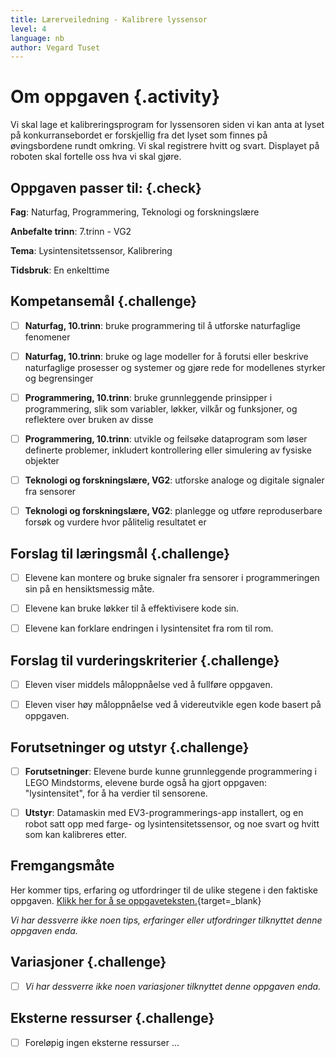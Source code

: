 ```yaml
---
title: Lærerveiledning - Kalibrere lyssensor
level: 4
language: nb
author: Vegard Tuset
---
```


# Om oppgaven {.activity}

Vi skal lage et kalibreringsprogram for lyssensoren siden vi kan anta at lyset
på konkurransebordet er forskjellig fra det lyset som finnes på øvingsbordene
rundt omkring. Vi skal registrere hvitt og svart. Displayet på roboten skal
fortelle oss hva vi skal gjøre.

## Oppgaven passer til: {.check}

 __Fag__: Naturfag, Programmering, Teknologi og forskningslære

__Anbefalte trinn__: 7.trinn - VG2

__Tema__: Lysintensitetssensor, Kalibrering

__Tidsbruk__: En enkelttime

## Kompetansemål {.challenge}


- [ ] __Naturfag, 10.trinn__: bruke programmering til å utforske naturfaglige
      fenomener

- [ ] __Naturfag, 10.trinn__: bruke og lage modeller for å forutsi eller
      beskrive naturfaglige prosesser og systemer og gjøre rede for modellenes
      styrker og begrensinger

- [ ] __Programmering, 10.trinn__: bruke grunnleggende prinsipper i
      programmering, slik som variabler, løkker, vilkår og funksjoner, og
      reflektere over bruken av disse

- [ ] __Programmering, 10.trinn__: utvikle og feilsøke dataprogram som løser
      definerte problemer, inkludert kontrollering eller simulering av fysiske
      objekter

- [ ] __Teknologi og forskningslære, VG2__: utforske analoge og digitale
      signaler fra sensorer

- [ ] __Teknologi og forskningslære, VG2__: planlegge og utføre reproduserbare
      forsøk og vurdere hvor pålitelig resultatet er

## Forslag til læringsmål {.challenge}

- [ ] Elevene kan montere og bruke signaler fra sensorer i programmeringen sin
      på en hensiktsmessig måte.

- [ ] Elevene kan bruke løkker til å effektivisere kode sin.

- [ ] Elevene kan forklare endringen i lysintensitet fra rom til rom.

## Forslag til vurderingskriterier {.challenge}

- [ ] Eleven viser middels måloppnåelse ved å fullføre oppgaven.

- [ ] Eleven viser høy måloppnåelse ved å videreutvikle egen kode basert på
      oppgaven.

## Forutsetninger og utstyr {.challenge}

- [ ] __Forutsetninger__: Elevene burde kunne grunnleggende programmering i LEGO
      Mindstorms, elevene burde også ha gjort oppgaven: "lysintensitet", for å
      ha verdier til sensorene.

- [ ] __Utstyr__: Datamaskin med EV3-programmerings-app installert, og en robot
      satt opp med farge- og lysintensitetssensor, og noe svart og hvitt som kan
      kalibreres etter.

## Fremgangsmåte

Her kommer tips, erfaring og utfordringer til de ulike stegene i den faktiske
oppgaven.
[Klikk her for å se oppgaveteksten.](../lys_6kalibrerelyssensor/6kalibrerelyssensor_nb.html){target=_blank}

_Vi har dessverre ikke noen tips, erfaringer eller utfordringer tilknyttet denne
oppgaven enda._

## Variasjoner {.challenge}

- [ ]  _Vi har dessverre ikke noen variasjoner tilknyttet denne oppgaven enda._

## Eksterne ressurser {.challenge}

- [ ] Foreløpig ingen eksterne ressurser ...
